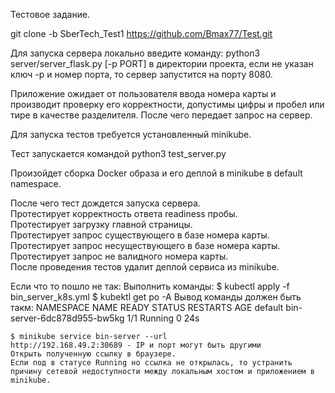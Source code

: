 Тестовое задание.

git clone -b SberTech_Test1 <remote-repo-url> https://github.com/Bmax77/Test.git

Для запуска сервера локально введите команду: python3 server/server_flask.py [-p PORT] в директории проекта, если не указан ключ -p и номер порта, то сервер запустится на порту 8080.

Приложение ожидает от пользователя ввода номера карты и производит проверку его корректности, допустимы цифры и пробел или тире в качестве разделителя.
После чего передает запрос на сервер.


Для запуска тестов требуется установленный minikube.

Тест запускается командой python3 test_server.py

Произойдет сборка Docker образа и его деплой в minikube в default namespace.

После чего тест дождется запуска сервера.  
Протестирует корректность ответа readiness пробы.  
Протестирует загрузку главной страницы.  
Протестирует запрос существующего в базе номера карты.  
Протестирует запрос несуществующего в базе номера карты.  
Протестирует запрос не валидного номера карты.  
После проведения тестов удалит деплой сервиса из minikube.  

Если что то пошло не так:
Выполнить команды:
    $ kubectl apply -f bin_server_k8s.yml
    $ kubektl get po -A
    Вывод команды должен быть такм:
    NAMESPACE     NAME                               READY   STATUS    RESTARTS       AGE
    default       bin-server-6dc878d955-bw5kg        1/1     Running   0              24s

    $ minikube service bin-server --url
    http://192.168.49.2:30689 - IP и порт могут быть другими
    Открыть полученную ссылку в браузере.
    Если под в статусе Running но ссылка не открылась, то устранить причину сетевой недоступности между локальным хостом и приложением в minikube.    

